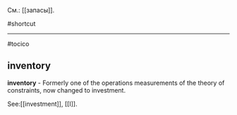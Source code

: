 См.: [[запасы]].

#shortcut




<hr/>

#tocico

## inventory

<b>inventory</b> -  Formerly one of the operations measurements of the theory of constraints, now changed to investment. 



See:[[investment]], [[I]].
